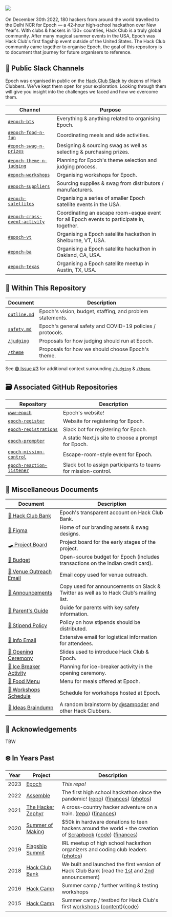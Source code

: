 <h1> <img src="https://user-images.githubusercontent.com/39828164/212313492-3a6be907-bea6-4056-816e-3da020a5dc31.jpg" /> </h1>

On December 30th 2022, 180 hackers from around the world travelled to the Delhi NCR for Epoch — a 42-hour high-school hackathon over New Year's. With clubs & hackers in 130+ countries, Hack Club is a truly global community. After many magical summer events in the USA, Epoch was Hack Club's first flagship event outside of the United States. The Hack Club community came together to organise Epoch, the goal of this repository is to document that journey for future organisers to reference.

## 💬 Public Slack Channels

Epoch was organised in public on the [Hack Club Slack](https://hackclub.com/slack) by dozens of Hack Clubbers. We've kept them open for your exploration. Looking through them will give you insight into the challenges we faced and how we overcome them. 

| Channel | Purpose |
| ------- | ------- |
| [`#epoch-bts`](https://hackclub.slack.com/archives/C044HSLSU06) | Everything & anything related to organising Epoch. |
| [`#epoch-food-n-fun`](https://hackclub.slack.com/archives/C048947LXHD) | Coordinating meals and side activities. |
| [`#epoch-swag-n-prizes`](https://hackclub.slack.com/archives/C048S4EMQE8) | Designing & sourcing swag as well as selecting & purchasing prizes. |
| [`#epoch-theme-n-judging`](https://hackclub.slack.com/archives/C048S4F1C9J) | Planning for Epoch's theme selection and judging process. |
| [`#epoch-workshops`](https://hackclub.slack.com/archives/C048PL8PRLJ) | Organising workshops for Epoch. |
| [`#epoch-suppliers`](https://hackclub.slack.com/archives/C04EMQG47B5) | Sourcing supplies & swag from distributors / manufacturers. |
| [`#epoch-satellites`](https://hackclub.slack.com/archives/C04BQJ3PXNW) | Organising a series of smaller Epoch satellite events in the USA. |
| [`#epoch-cross-event-activity`](https://hackclub.slack.com/archives/C04G5EMGERF) | Coordinating an escape room-esque event for all Epoch events to participate in, together. |
| [`#epoch-vt`](https://hackclub.slack.com/archives/C04BX4F6HGE) | Organising a Epoch satellite hackathon in Shelburne, VT, USA. |
| [`#epoch-ba`](https://hackclub.slack.com/archives/C04AKL9UKEY) | Organising a Epoch satellite hackathon in Oakland, CA, USA. |
| [`#epoch-texas`](https://hackclub.slack.com/archives/C04CGDDLC72) | Organising a Epoch satellite meetup in Austin, TX, USA. |

## 📌 Within This Repository

| Document | Description |
| ------- | ------- |
| [`outline.md`](/outline.md) | Epoch's vision, budget, staffing, and problem statements. |
| [`safety.md`](/safety.md)  | Epoch's general safety and COVID-19 policies / protocols. |
| [`/judging`](/judging) | Proposals for how judging should run at Epoch. |
| [`/theme`](/theme) | Proposals for how we should choose Epoch's theme. |

See [🟣 Issue #3](https://github.com/hackclub/epoch/issues/3) for additional context surrounding [`/judging`](/judging) & [`/theme`](/theme).

## 🗃️ Associated GitHub Repositories

| Repository | Description |
| ------- | ------- |
| [`www-epoch`](https://github.com/hackclub/www-epoch) | Epoch's website! |
| [`epoch-register`](https://github.com/hackclub/epoch-register)  | Website for registering for Epoch. |
| [`epoch-registrations`](https://github.com/hackclub/epoch-registrations)  | Slack bot for registering for Epoch. |
| [`epoch-prompter`](https://github.com/hackclub/epoch-prompter) | A static Next.js site to choose a prompt for Epoch. |
| [`epoch-mission-control`](https://github.com/hackclub/epoch-mission-control) | Escape-room-style event for Epoch. |
| [`epoch-reaction-listener`](https://github.com/hackclub/epoch-reaction-listener) | Slack bot to assign participants to teams for mission-control. |

## 📃 Miscellaneous Documents

| Document | Description |
| ------- | ------- |
| [🏦 Hack Club Bank](https://bank.hackclub.com/epoch) | Epoch's transparent account on Hack Club Bank. |
| [🎨 Figma](https://www.figma.com/file/jW5fmzrwUF4d6NZ2fHLRH9/Epoch?t=OISTk8mnHvlRwRpm-6) | Home of our branding assets & swag designs. |
| [🛹 Project Board](https://github.com/orgs/hackclub/projects/16) | Project board for the early stages of the project. |
| [🔢 Budget](https://docs.google.com/spreadsheets/d/1G-ukyf7spB8bfO9Mqnt8ks9swVIojfriPt1P4pEyWw4/edit?usp=sharing) | Open-source budget for Epoch (includes transactions on the Indian credit card). |
| [📃 Venue Outreach Email](https://docs.google.com/document/d/1OyN7rPeg5BE-lFz1G2p_Y0eLViYmgk-UaQ6vZvBN6Zo/edit?usp=sharing) | Email copy used for venue outreach. |
| [📃 Announcements](https://docs.google.com/document/d/1iDvmGILL0mb3I3r8DXbv9bhZ_ZjCVX7VsZwBEnpe7oQ/edit?usp=sharing) | Copy used for announcements on Slack & Twitter as well as to Hack Club's mailing list. |
| [📕 Parent's Guide](https://cloud-o944bwtfx-hack-club-bot.vercel.app/0a_parent_s_guide_to_epoch.pdf) | Guide for parents with key safety information. |
| [📃 Stipend Policy](https://docs.google.com/document/d/12uwVfoZG2AlfNkoSrzoIFcFAFfd179Qh2g-LSb4nG7Q/edit?usp=sharing) | Policy on how stipends should be distributed. |
| [📃 Info Email](https://docs.google.com/document/d/16k7oVQWzPIfnZbgzsTVHQytLhBBRKy6blP8y5lUTFvA/edit?usp=sharing) | Extensive email for logistical information for attendees. |
| [🎤 Opening Ceremony](https://cloud-f0hrhf8jz-hack-club-bot.vercel.app/0epoch_-_opening_ceremony.pdf) | Slides used to introduce Hack Club & Epoch. |
| [📃 Ice Breaker Activity](https://docs.google.com/document/d/1OjOJSO1UivsyRrd-4JwlujfhphFSD74Dr58KjLxbswo/edit?usp=sharing) | Planning for ice-breaker activity in the opening ceremony. |
| [📃 Food Menu](https://docs.google.com/document/d/19FevupqWtS-VegZIvK6CJYvfPIs5e84k6ooyjfkiVyU/edit?usp=sharing) | Menu for meals offered at Epoch. |
| [📃 Workshops Schedule](https://docs.google.com/document/d/1767Za1rQsNxqv9BwArpZ3wTSXIKsh75Wwn-tfR7Xt4E/edit) | Schedule for workshops hosted at Epoch. |
| [📃 Ideas Braindump](https://docs.google.com/document/d/1m-2JV8b4kXY3LRH5PC5FOWGPKVsN54WMkOiprX1iISU/edit?usp=sharing) | A random brainstorm by [@sampoder](https://github.com/sampoder) and other Hack Clubbers. |


## 🙏 Acknowledgements

TBW

## ❄️ In Years Past

| Year | Project                                                            | Description                                                                                                                                                                                                                                                                           |
| ---- | ------------------------------------------------------------------ | ------------------------------------------------------------------------------------------------------------------------------------------------------------------------------------------------------------------------------------------------------------------------------------- |
| 2023 | [Epoch](https://epoch.hackclub.com)                          | _This repo!_                                                                                                                                                                                                                                                                          |
| 2022 | [Assemble](https://assemble.hackclub.com)                          | The first high school hackathon since the pandemic! ([repo](https://github.com/hackclub/assemble)) ([finances](https://bank.hackclub.com/assemble)) ([photos](https://hack.af/assemble-photos))                                                                                                                                                                                                                                                                        |
| 2021 | [The Hacker Zephyr](https://github.com/hackclub/the-hacker-zephyr) | A cross-country hacker adventure on a train. ([repo](https://github.com/hackclub/the-hacker-zephyr)) ([finances](https://bank.hackclub.com/zephyr))                                                                                                                                   |
| 2020 | [Summer of Making](https://summer.hackclub.com)                    | $50k in hardware donations to teen hackers around the world + the creation of [Scrapbook](https://scrapbook.hackclub.com) ([code](https://github.com/hackclub/scrapbook)) ([finances](https://bank.hackclub.com/summer-of-making))                                                    |
| 2019 | [Flagship Summit](https://flagship.hackclub.com)                   | IRL meetup of high school hackathon organizers and coding club leaders ([photos](https://photos.google.com/share/AF1QipO3hb2mN-Q16icE-M16d-06uHyXLmvd3Rw6b_f_oosfAX9SnOvnouPOyO79P7pR7Q?key=anphZTNFUERPWXV3YnJQV2VzVVVFMFFVcGRDc3hB))                                                |
| 2018 | [Hack Club Bank](https://hackclub.com/bank/)                       | We built and launched the first version of Hack Club Bank (read the [1st](https://medium.com/hackclub/hack-club-bank-a-bank-for-student-hackers-e5d894ea5375) and [2nd](https://medium.com/hackclub/hack-club-bank-is-now-live-for-everyone-including-you-884f7f54836f) announcement) |
| 2016 | [Hack Camp](https://github.com/hackclub/camp/tree/master/2016)     | Summer camp / further writing & testing workshops                                                                                                                                                                                                                                     |
| 2015 | [Hack Camp](https://github.com/hackclub/camp/tree/master/2015)     | Summer camp / testbed for Hack Club's first [workshops](https://workshops.hackclub.com) ([content](https://github.com/hackclub/hackclub/tree/main/workshops#readme))([code](https://github.com/hackclub/workshops))                                                                   |
